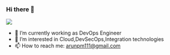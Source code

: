 ### Hi there 👋

<!--
**arunpm111/arunpm111** is a ✨ _special_ ✨ repository because its `README.md` (this file) appears on your GitHub profile.
-->

![](https://storage.googleapis.com/gweb-uniblog-publish-prod/original_images/Dino_non-birthday_version.gif)
 
- 🔭 I’m currently working as DevOps Engineer
- 🌱 I’m interested in Cloud,DevSecOps,Integration technologies
- 📫 How to reach me: arunpm111@gmail.com


